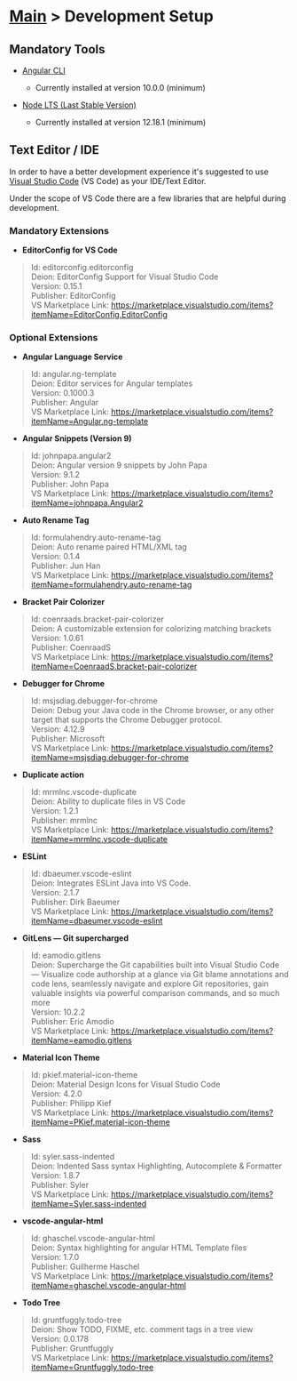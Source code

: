 # [Main](../README.md) > Development Setup

## Mandatory Tools

- [Angular CLI](https://cli.angular.io/)
  - Currently installed at version 10.0.0 (minimum)

- [Node LTS (Last Stable Version)](https://nodejs.org/en/)
  - Currently installed at version 12.18.1 (minimum)

## Text Editor / IDE

In order to have a better development experience it's suggested to use [Visual Studio Code](https://code.visualstudio.com/) (VS Code) as your IDE/Text Editor.

Under the scope of VS Code there are a few libraries that are helpful during development.

### Mandatory Extensions

- **EditorConfig for VS Code**
>Id: editorconfig.editorconfig \
Deion: EditorConfig Support for Visual Studio Code \
Version: 0.15.1 \
Publisher: EditorConfig \
VS Marketplace Link: https://marketplace.visualstudio.com/items?itemName=EditorConfig.EditorConfig

### Optional Extensions

- **Angular Language Service**

 > Id: angular.ng-template \
Deion: Editor services for Angular templates \
Version: 0.1000.3 \
Publisher: Angular \
VS Marketplace Link: https://marketplace.visualstudio.com/items?itemName=Angular.ng-template

- **Angular Snippets (Version 9)**
> Id: johnpapa.angular2 \
Deion: Angular version 9 snippets by John Papa \
Version: 9.1.2 \
Publisher: John Papa \
VS Marketplace Link: https://marketplace.visualstudio.com/items?itemName=johnpapa.Angular2 

- **Auto Rename Tag**
> Id: formulahendry.auto-rename-tag \
Deion: Auto rename paired HTML/XML tag \
Version: 0.1.4 \
Publisher: Jun Han \
VS Marketplace Link: https://marketplace.visualstudio.com/items?itemName=formulahendry.auto-rename-tag

- **Bracket Pair Colorizer**
>Id: coenraads.bracket-pair-colorizer \
Deion: A customizable extension for colorizing matching brackets \
Version: 1.0.61 \
Publisher: CoenraadS \
VS Marketplace Link: https://marketplace.visualstudio.com/items?itemName=CoenraadS.bracket-pair-colorizer

- **Debugger for Chrome**
> Id: msjsdiag.debugger-for-chrome \
Deion: Debug your Java code in the Chrome browser, or any other target that supports the Chrome Debugger protocol. \
Version: 4.12.9 \
Publisher: Microsoft \
VS Marketplace Link: https://marketplace.visualstudio.com/items?itemName=msjsdiag.debugger-for-chrome 

- **Duplicate action**
> Id: mrmlnc.vscode-duplicate \
Deion: Ability to duplicate files in VS Code \
Version: 1.2.1 \
Publisher: mrmlnc \
VS Marketplace Link: https://marketplace.visualstudio.com/items?itemName=mrmlnc.vscode-duplicate

- **ESLint**
> Id: dbaeumer.vscode-eslint \
Deion: Integrates ESLint Java into VS Code. \
Version: 2.1.7 \
Publisher: Dirk Baeumer \
VS Marketplace Link: https://marketplace.visualstudio.com/items?itemName=dbaeumer.vscode-eslint

- **GitLens — Git supercharged**
>Id: eamodio.gitlens \
Deion: Supercharge the Git capabilities built into Visual Studio Code — Visualize code authorship at a glance via Git blame annotations and code lens, seamlessly navigate and explore Git repositories, gain valuable insights via powerful comparison commands, and so much more \
Version: 10.2.2 \
Publisher: Eric Amodio \
VS Marketplace Link: https://marketplace.visualstudio.com/items?itemName=eamodio.gitlens

- **Material Icon Theme**
>Id: pkief.material-icon-theme \
Deion: Material Design Icons for Visual Studio Code \
Version: 4.2.0 \
Publisher: Philipp Kief \
VS Marketplace Link: https://marketplace.visualstudio.com/items?itemName=PKief.material-icon-theme

- **Sass**
> Id: syler.sass-indented \
Deion: Indented Sass syntax Highlighting, Autocomplete & Formatter \
Version: 1.8.7 \
Publisher: Syler \
VS Marketplace Link: https://marketplace.visualstudio.com/items?itemName=Syler.sass-indented

- **vscode-angular-html**
> Id: ghaschel.vscode-angular-html \
Deion: Syntax highlighting for angular HTML Template files \
Version: 1.7.0 \
Publisher: Guilherme Haschel \
VS Marketplace Link: https://marketplace.visualstudio.com/items?itemName=ghaschel.vscode-angular-html

- **Todo Tree**
> Id: gruntfuggly.todo-tree \
Deion: Show TODO, FIXME, etc. comment tags in a tree view \
Version: 0.0.178\
Publisher: Gruntfuggly\
VS Marketplace Link: https://marketplace.visualstudio.com/items?itemName=Gruntfuggly.todo-tree
